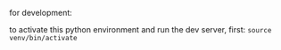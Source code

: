 for development:

to activate this python environment and run the dev server, first: `source venv/bin/activate`


